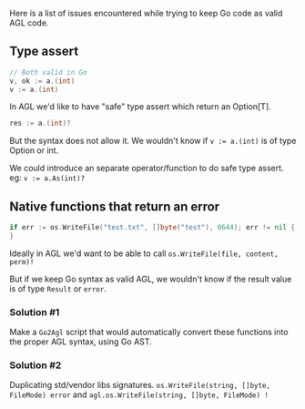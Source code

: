 Here is a list of issues encountered while trying to keep Go code as valid AGL code.

## Type assert
```go
// Both valid in Go
v, ok := a.(int)
v := a.(int)
```

In AGL we'd like to have "safe" type assert which return an Option[T].  

```go
res := a.(int)?
```
But the syntax does not allow it. We wouldn't know if `v := a.(int)` is of type Option or int.  

We could introduce an separate operator/function to do safe type assert. eg: `v := a.As(int)?`  

## Native functions that return an error

```go
if err := os.WriteFile("test.txt", []byte("test"), 0644); err != nil {
}
```

Ideally in AGL we'd want to be able to call `os.WriteFile(file, content, perm)!`  

But if we keep Go syntax as valid AGL, we wouldn't know if the result value is of type `Result` or `error`.  

### Solution #1

Make a `Go2Agl` script that would automatically convert these functions into the proper AGL syntax, using Go AST.

### Solution #2

Duplicating std/vendor libs signatures. `os.WriteFile(string, []byte, FileMode) error` and `agl.os.WriteFile(string, []byte, FileMode) !`